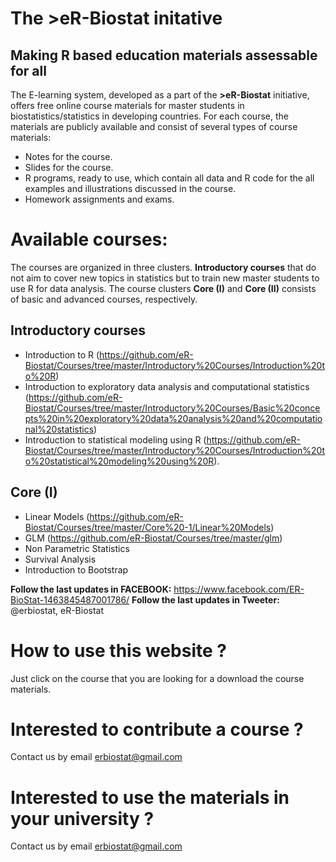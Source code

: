 # The >eR-Biostat initative
## Making R based education materials assessable for all

The E-learning system, developed as a part of the **>eR-Biostat**  initiative, offers free online course materials for master students in biostatistics/statistics in developing countries. For each course, the materials are publicly available and consist of several types of course materials: 
* Notes for the course.
* Slides for the course.
* R programs, ready to use, which contain all data and R code for the all examples and illustrations discussed in the course.
* Homework assignments and exams.

# Available courses:
The courses are organized in three clusters.  **Introductory courses** that do not aim to cover new topics in statistics but to train new master students to use R for data analysis. The course clusters **Core (I)** and **Core (II)** consists of basic and advanced courses, respectively. 

## Introductory courses
* Introduction to R (https://github.com/eR-Biostat/Courses/tree/master/Introductory%20Courses/Introduction%20to%20R)
* Introduction to exploratory data analysis and computational statistics (https://github.com/eR-Biostat/Courses/tree/master/Introductory%20Courses/Basic%20concepts%20in%20exploratory%20data%20analysis%20and%20computational%20statistics)
* Introduction to statistical modeling using R (https://github.com/eR-Biostat/Courses/tree/master/Introductory%20Courses/Introduction%20to%20statistical%20modeling%20using%20R).
## Core (I) 
* Linear Models (https://github.com/eR-Biostat/Courses/tree/master/Core%20-1/Linear%20Models)
* GLM (https://github.com/eR-Biostat/Courses/tree/master/glm)
* Non Parametric Statistics
* Survival Analysis
* Introduction to Bootstrap

**Follow the last updates in FACEBOOK:** https://www.facebook.com/ER-BioStat-1463845487001786/
**Follow the last updates in Tweeter:** @erbiostat, eR-Biostat

# How to use this website ?
Just click on the course that you are looking for a download the course materials.

# Interested to contribute a course ?
Contact us by email erbiostat@gmail.com

# Interested to  use the materials in your university ?
Contact us by email erbiostat@gmail.com

  

